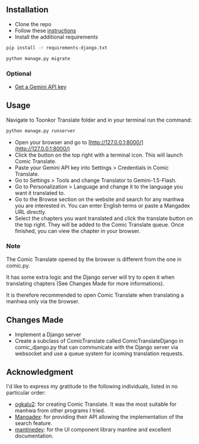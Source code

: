 ## Installation
- Clone the repo
- Follow these [instructions](https://github.com/ogkalu2/comic-translate)
- Install the additional requirements
```bash
pip install -r requirements-django.txt
```
```bash
python manage.py migrate
```
### Optional
- [Get a Gemini API key](https://ai.google.dev/gemini-api/docs/api-key)

## Usage
Navigate to Toonkor Translate folder and in your terminal run the command:
```bash
python manage.py runserver
```
- Open your browser and go to [http://127.0.0.1:8000/](http://127.0.0.1:8000/)
- Click the button on the top right with a terminal icon. This will launch Comic Translate.
- Paste your Gemini API key into Settings > Credentials in Comic Translate.
- Go to Settings > Tools and change Translator to Gemini-1.5-Flash.
- Go to Personalization > Language and change it to the language you want it translated to.
- Go to the Browse section on the website and search for any manhwa you are interested in. You can enter English terms or paste a Mangadex URL directly.
- Select the chapters you want translated and click the translate button on the top right. They will be added to the Comic Translate queue. Once finished, you can view the chapter in your browser.

### Note
The Comic Translate opened by the browser is different from the one in comic.py. 

It has some extra logic and the Django server will try to open it when translating chapters (See Changes Made for more informations).

It is therefore recommended to open Comic Translate when translating a manhwa only via the browser.

## Changes Made
- Implement a Django server
- Create a subclass of ComicTranslate called ComicTranslateDjango in comic_django.py that can communicate with the Django server via websocket and use a queue system for icoming translation requests.

## Acknowledgment
I'd like to express my gratitude to the following individuals, listed in no particular order:

- [ogkalu2](https://github.com/ogkalu2): for creating Comic Translate. It was the most suitable for manhwa from other programs I tried.
- [Mangadex](https://api.mangadex.org/docs/): for providing their API allowing the implementation of the search feature.
- [mantinedev](https://github.com/mantinedev): for the UI component library mantine and excellent documentation. 
